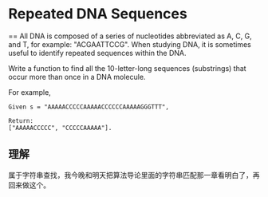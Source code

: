 # Repeated DNA Sequences
==
All DNA is composed of a series of nucleotides abbreviated as A, C, G, and T, for example: "ACGAATTCCG". When studying DNA, it is sometimes useful to identify repeated sequences within the DNA.

Write a function to find all the 10-letter-long sequences (substrings) that occur more than once in a DNA molecule.

For example,
```
Given s = "AAAAACCCCCAAAAACCCCCCAAAAAGGGTTT",

Return:
["AAAAACCCCC", "CCCCCAAAAA"].
```

## 理解
属于字符串查找，我今晚和明天把算法导论里面的字符串匹配那一章看明白了，再回来做这个。